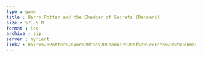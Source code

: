 ```yaml
---
type : game
title : Harry Potter and the Chamber of Secrets (Denmark)
size : 571.5 M
format : iso
archive : zip
server : myrient
link2 : Harry%20Potter%20and%20the%20Chamber%20of%20Secrets%20%28Denmark%29
---
```

